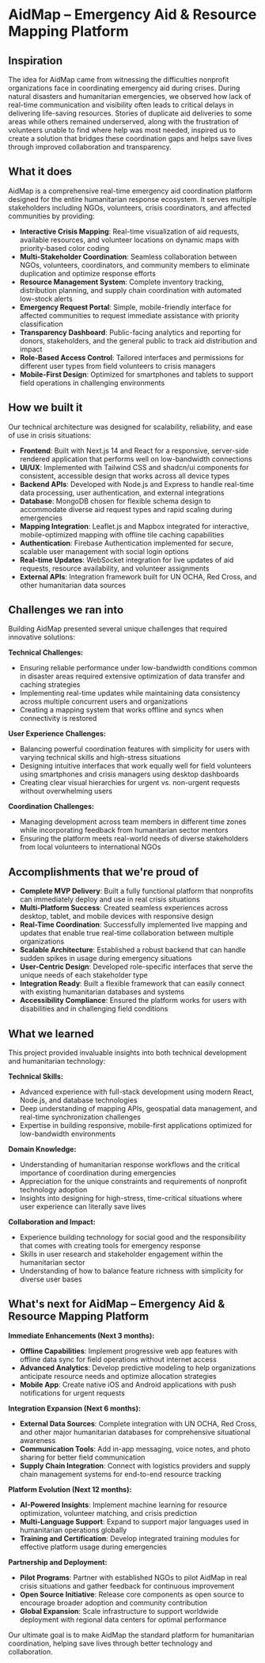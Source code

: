 # AidMap – Emergency Aid & Resource Mapping Platform

## Inspiration

The idea for AidMap came from witnessing the difficulties nonprofit organizations face in coordinating emergency aid during crises. During natural disasters and humanitarian emergencies, we observed how lack of real-time communication and visibility often leads to critical delays in delivering life-saving resources. Stories of duplicate aid deliveries to some areas while others remained underserved, along with the frustration of volunteers unable to find where help was most needed, inspired us to create a solution that bridges these coordination gaps and helps save lives through improved collaboration and transparency.

## What it does

AidMap is a comprehensive real-time emergency aid coordination platform designed for the entire humanitarian response ecosystem. It serves multiple stakeholders including NGOs, volunteers, crisis coordinators, and affected communities by providing:

- **Interactive Crisis Mapping**: Real-time visualization of aid requests, available resources, and volunteer locations on dynamic maps with priority-based color coding
- **Multi-Stakeholder Coordination**: Seamless collaboration between NGOs, volunteers, coordinators, and community members to eliminate duplication and optimize response efforts
- **Resource Management System**: Complete inventory tracking, distribution planning, and supply chain coordination with automated low-stock alerts
- **Emergency Request Portal**: Simple, mobile-friendly interface for affected communities to request immediate assistance with priority classification
- **Transparency Dashboard**: Public-facing analytics and reporting for donors, stakeholders, and the general public to track aid distribution and impact
- **Role-Based Access Control**: Tailored interfaces and permissions for different user types from field volunteers to crisis managers
- **Mobile-First Design**: Optimized for smartphones and tablets to support field operations in challenging environments


## How we built it

Our technical architecture was designed for scalability, reliability, and ease of use in crisis situations:

- **Frontend**: Built with Next.js 14 and React for a responsive, server-side rendered application that performs well on low-bandwidth connections
- **UI/UX**: Implemented with Tailwind CSS and shadcn/ui components for consistent, accessible design that works across all device types
- **Backend APIs**: Developed with Node.js and Express to handle real-time data processing, user authentication, and external integrations
- **Database**: MongoDB chosen for flexible schema design to accommodate diverse aid request types and rapid scaling during emergencies
- **Mapping Integration**: Leaflet.js and Mapbox integrated for interactive, mobile-optimized mapping with offline tile caching capabilities
- **Authentication**: Firebase Authentication implemented for secure, scalable user management with social login options
- **Real-time Updates**: WebSocket integration for live updates of aid requests, resource availability, and volunteer assignments
- **External APIs**: Integration framework built for UN OCHA, Red Cross, and other humanitarian data sources


## Challenges we ran into

Building AidMap presented several unique challenges that required innovative solutions:

**Technical Challenges:**

- Ensuring reliable performance under low-bandwidth conditions common in disaster areas required extensive optimization of data transfer and caching strategies
- Implementing real-time updates while maintaining data consistency across multiple concurrent users and organizations
- Creating a mapping system that works offline and syncs when connectivity is restored


**User Experience Challenges:**

- Balancing powerful coordination features with simplicity for users with varying technical skills and high-stress situations
- Designing intuitive interfaces that work equally well for field volunteers using smartphones and crisis managers using desktop dashboards
- Creating clear visual hierarchies for urgent vs. non-urgent requests without overwhelming users


**Coordination Challenges:**

- Managing development across team members in different time zones while incorporating feedback from humanitarian sector mentors
- Ensuring the platform meets real-world needs of diverse stakeholders from local volunteers to international NGOs


## Accomplishments that we're proud of

- **Complete MVP Delivery**: Built a fully functional platform that nonprofits can immediately deploy and use in real crisis situations
- **Multi-Platform Success**: Created seamless experiences across desktop, tablet, and mobile devices with responsive design
- **Real-Time Coordination**: Successfully implemented live mapping and updates that enable true real-time collaboration between multiple organizations
- **Scalable Architecture**: Established a robust backend that can handle sudden spikes in usage during emergency situations
- **User-Centric Design**: Developed role-specific interfaces that serve the unique needs of each stakeholder type
- **Integration Ready**: Built a flexible framework that can easily connect with existing humanitarian databases and systems
- **Accessibility Compliance**: Ensured the platform works for users with disabilities and in challenging field conditions


## What we learned

This project provided invaluable insights into both technical development and humanitarian technology:

**Technical Skills:**

- Advanced experience with full-stack development using modern React, Node.js, and database technologies
- Deep understanding of mapping APIs, geospatial data management, and real-time synchronization challenges
- Expertise in building responsive, mobile-first applications optimized for low-bandwidth environments


**Domain Knowledge:**

- Understanding of humanitarian response workflows and the critical importance of coordination during emergencies
- Appreciation for the unique constraints and requirements of nonprofit technology adoption
- Insights into designing for high-stress, time-critical situations where user experience can literally save lives


**Collaboration and Impact:**

- Experience building technology for social good and the responsibility that comes with creating tools for emergency response
- Skills in user research and stakeholder engagement within the humanitarian sector
- Understanding of how to balance feature richness with simplicity for diverse user bases


## What's next for AidMap – Emergency Aid & Resource Mapping Platform

**Immediate Enhancements (Next 3 months):**

- **Offline Capabilities**: Implement progressive web app features with offline data sync for field operations without internet access
- **Advanced Analytics**: Develop predictive modeling to help organizations anticipate resource needs and optimize allocation strategies
- **Mobile App**: Create native iOS and Android applications with push notifications for urgent requests


**Integration Expansion (Next 6 months):**

- **External Data Sources**: Complete integration with UN OCHA, Red Cross, and other major humanitarian databases for comprehensive situational awareness
- **Communication Tools**: Add in-app messaging, voice notes, and photo sharing for better field communication
- **Supply Chain Integration**: Connect with logistics providers and supply chain management systems for end-to-end resource tracking


**Platform Evolution (Next 12 months):**

- **AI-Powered Insights**: Implement machine learning for resource optimization, volunteer matching, and crisis prediction
- **Multi-Language Support**: Expand to support major languages used in humanitarian operations globally
- **Training and Certification**: Develop integrated training modules for effective platform usage during emergencies


**Partnership and Deployment:**

- **Pilot Programs**: Partner with established NGOs to pilot AidMap in real crisis situations and gather feedback for continuous improvement
- **Open Source Initiative**: Release core components as open source to encourage broader adoption and community contribution
- **Global Expansion**: Scale infrastructure to support worldwide deployment with regional data centers for optimal performance


Our ultimate goal is to make AidMap the standard platform for humanitarian coordination, helping save lives through better technology and collaboration.
